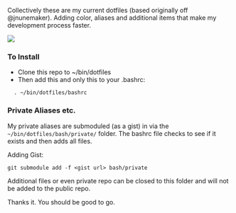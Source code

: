 Collectively these are my current dotfiles (based originally off @jnunemaker). Adding color, aliases and additional items that make my development process faster.

![](http://f.cl.ly/items/220c2G1S0Q0g1M2k2D26/Screen%20Shot%202014-04-15%20at%202.46.17%20PM.png)

### To Install  
- Clone this repo to ~/bin/dotfiles
- Then add this and only this to your .bashrc:

```
  . ~/bin/dotfiles/bashrc
```

### Private Aliases etc.

My private aliases are submoduled (as a gist) in via the ```~/bin/dotfiles/bash/private/``` folder. The bashrc file checks to see if it exists and then adds all files.

Adding Gist:

    git submodule add -f <gist url> bash/private

Additional files or even private repo can be closed to this folder and will not be added to the public repo.

Thanks it. You should be good to go.
